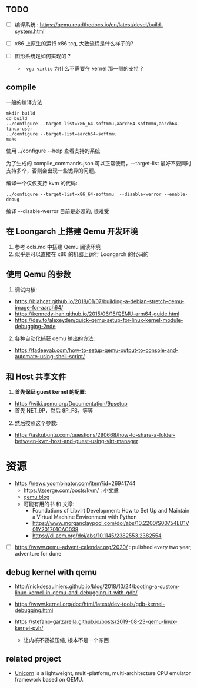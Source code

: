 ## TODO
- [ ] 编译系统 : https://qemu.readthedocs.io/en/latest/devel/build-system.html

- [ ] x86 上原生的运行 x86 tcg, 大致流程是什么样子的?

- [ ] 图形系统是如何实现的 ?
  - `-vga virtio` 为什么不需要在 kernel 那一侧的支持 ?

## compile
一般的编译方法
```
mkdir build
cd build
../configure --target-list=x86_64-softmmu,aarch64-softmmu,aarch64-linux-user
../configure --target-list=aarch64-softmmu
make
```
使用 ../configure --help 查看支持的系统

为了生成的 compile_commands.json 可以正常使用，--target-list 最好不要同时支持多个，否则会出现一些诡异的问题。

编译一个仅仅支持 kvm 的代码:
```
../configure --target-list=x86_64-softmmu  --disable-werror --enable-debug
```

编译 --disable-werror 目前是必须的, 很难受

## 在 Loongarch 上搭建 Qemu 开发环境
1. 参考 ccls.md 中搭建 Qemu 阅读环境
2. 似乎是可以直接在 x86 的机器上运行 Loongarch 的代码的


## 使用 Qemu 的参数
1. 调试内核:
  - https://blahcat.github.io/2018/01/07/building-a-debian-stretch-qemu-image-for-aarch64/
  - https://kennedy-han.github.io/2015/06/15/QEMU-arm64-guide.html
  - https://dev.to/alexeyden/quick-qemu-setup-for-linux-kernel-module-debugging-2nde

2. 各种自动化捕获 qemu 输出的方法:
  - https://fadeevab.com/how-to-setup-qemu-output-to-console-and-automate-using-shell-script/

##  和 Host 共享文件
1. **首先保证 guest kernel 的配置**:
  - https://wiki.qemu.org/Documentation/9psetup
  - 首先 NET_9P，然后 9P_FS，等等
2. 然后按照这个参数:
  - https://askubuntu.com/questions/290668/how-to-share-a-folder-between-kvm-host-and-guest-using-virt-manager

# 资源
- https://news.ycombinator.com/item?id=26941744
  - https://zserge.com/posts/kvm/ : 小文章
  - [qemu blog](https://airbus-seclab.github.io/qemu_blog/)
  - 可能有用的书 和 文章:
    - Foundations of Libvirt Development: How to Set Up and Maintain a Virtual Machine Environment with Python
    - https://www.morganclaypool.com/doi/abs/10.2200/S00754ED1V01Y201701CAC038
    - https://dl.acm.org/doi/abs/10.1145/2382553.2382554

- [ ] https://www.qemu-advent-calendar.org/2020/ : pulished every two year, adventure for dune

## debug kernel with qemu
- http://nickdesaulniers.github.io/blog/2018/10/24/booting-a-custom-linux-kernel-in-qemu-and-debugging-it-with-gdb/
- https://www.kernel.org/doc/html/latest/dev-tools/gdb-kernel-debugging.html

- https://stefano-garzarella.github.io/posts/2019-08-23-qemu-linux-kernel-pvh/
  - 让内核不要被压缩, 根本不是一个东西

## related project
- [Unicorn](https://github.com/unicorn-engine/unicorn) is a lightweight, multi-platform, multi-architecture CPU emulator framework based on QEMU.

